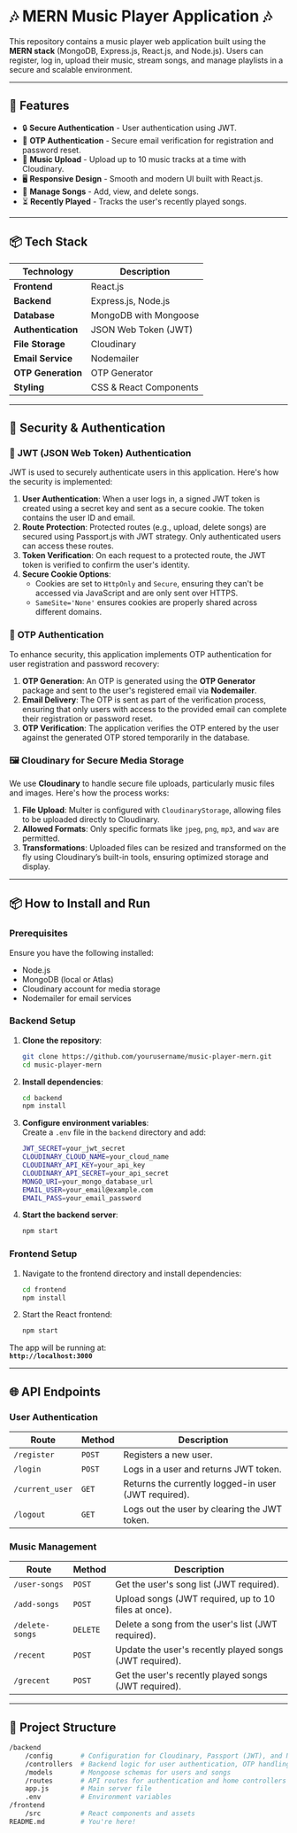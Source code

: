 # 🎶 **MERN Music Player Application** 🎶

This repository contains a music player web application built using the **MERN stack** (MongoDB, Express.js, React.js, and Node.js). Users can register, log in, upload their music, stream songs, and manage playlists in a secure and scalable environment.

---

## 🚀 **Features**
- 🔒 **Secure Authentication** - User authentication using JWT.
- 📧 **OTP Authentication** - Secure email verification for registration and password reset.
- 🎵 **Music Upload** - Upload up to 10 music tracks at a time with Cloudinary.
- 🖥️ **Responsive Design** - Smooth and modern UI built with React.js.
- 📁 **Manage Songs** - Add, view, and delete songs.
- ⏳ **Recently Played** - Tracks the user's recently played songs.

---

## 📦 **Tech Stack**
| **Technology**  | **Description**  |
|-----------------|------------------|
| **Frontend**    | React.js         |
| **Backend**     | Express.js, Node.js  |
| **Database**    | MongoDB with Mongoose |
| **Authentication** | JSON Web Token (JWT) |
| **File Storage**| Cloudinary        |
| **Email Service**| Nodemailer        |
| **OTP Generation** | OTP Generator   |
| **Styling**     | CSS & React Components |

---

## 🔑 **Security & Authentication**

### 🔐 **JWT (JSON Web Token) Authentication**
JWT is used to securely authenticate users in this application. Here's how the security is implemented:
1. **User Authentication**: When a user logs in, a signed JWT token is created using a secret key and sent as a secure cookie. The token contains the user ID and email.
2. **Route Protection**: Protected routes (e.g., upload, delete songs) are secured using Passport.js with JWT strategy. Only authenticated users can access these routes.
3. **Token Verification**: On each request to a protected route, the JWT token is verified to confirm the user's identity.
4. **Secure Cookie Options**: 
    - Cookies are set to `HttpOnly` and `Secure`, ensuring they can't be accessed via JavaScript and are only sent over HTTPS.
    - `SameSite='None'` ensures cookies are properly shared across different domains.

### 📧 **OTP Authentication**
To enhance security, this application implements OTP authentication for user registration and password recovery:
1. **OTP Generation**: An OTP is generated using the **OTP Generator** package and sent to the user's registered email via **Nodemailer**.
2. **Email Delivery**: The OTP is sent as part of the verification process, ensuring that only users with access to the provided email can complete their registration or password reset.
3. **OTP Verification**: The application verifies the OTP entered by the user against the generated OTP stored temporarily in the database.

### 🖼️ **Cloudinary for Secure Media Storage**
We use **Cloudinary** to handle secure file uploads, particularly music files and images. Here's how the process works:
1. **File Upload**: Multer is configured with `CloudinaryStorage`, allowing files to be uploaded directly to Cloudinary. 
2. **Allowed Formats**: Only specific formats like `jpeg`, `png`, `mp3`, and `wav` are permitted.
3. **Transformations**: Uploaded files can be resized and transformed on the fly using Cloudinary’s built-in tools, ensuring optimized storage and display.

---

## 📦 **How to Install and Run**

### **Prerequisites**
Ensure you have the following installed:
- Node.js
- MongoDB (local or Atlas)
- Cloudinary account for media storage
- Nodemailer for email services

### **Backend Setup**
1. **Clone the repository**:
    ```bash
    git clone https://github.com/yourusername/music-player-mern.git
    cd music-player-mern
    ```

2. **Install dependencies**:
    ```bash
    cd backend
    npm install
    ```

3. **Configure environment variables**:  
Create a `.env` file in the `backend` directory and add:
    ```bash
    JWT_SECRET=your_jwt_secret
    CLOUDINARY_CLOUD_NAME=your_cloud_name
    CLOUDINARY_API_KEY=your_api_key
    CLOUDINARY_API_SECRET=your_api_secret
    MONGO_URI=your_mongo_database_url
    EMAIL_USER=your_email@example.com
    EMAIL_PASS=your_email_password
    ```

4. **Start the backend server**:
    ```bash
    npm start
    ```

### **Frontend Setup**
1. Navigate to the frontend directory and install dependencies:
    ```bash
    cd frontend
    npm install
    ```

2. Start the React frontend:
    ```bash
    npm start
    ```

The app will be running at:  
**`http://localhost:3000`**

---

## 🌐 **API Endpoints**

### **User Authentication**
| **Route**              | **Method** | **Description**            |
|------------------------|------------|----------------------------|
| `/register`            | `POST`     | Registers a new user.       |
| `/login`               | `POST`     | Logs in a user and returns JWT token. |
| `/current_user`         | `GET`      | Returns the currently logged-in user (JWT required). |
| `/logout`              | `GET`      | Logs out the user by clearing the JWT token. |

### **Music Management**
| **Route**              | **Method** | **Description**            |
|------------------------|------------|----------------------------|
| `/user-songs`          | `POST`     | Get the user's song list (JWT required). |
| `/add-songs`           | `POST`     | Upload songs (JWT required, up to 10 files at once). |
| `/delete-songs`        | `DELETE`   | Delete a song from the user's list (JWT required). |
| `/recent`              | `POST`     | Update the user's recently played songs (JWT required). |
| `/grecent`             | `POST`     | Get the user's recently played songs (JWT required). |

---

## 📁 **Project Structure**

```bash
/backend
    /config       # Configuration for Cloudinary, Passport (JWT), and Nodemailer
    /controllers  # Backend logic for user authentication, OTP handling, and song management
    /models       # Mongoose schemas for users and songs
    /routes       # API routes for authentication and home controllers
    app.js        # Main server file
    .env          # Environment variables
/frontend
    /src          # React components and assets
README.md         # You're here!
